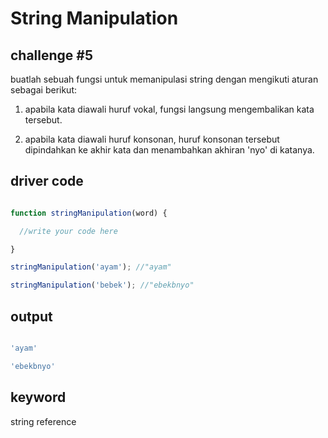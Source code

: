 # String Manipulation

## challenge #5

buatlah sebuah fungsi untuk memanipulasi string dengan mengikuti aturan sebagai berikut:

1. apabila kata diawali huruf vokal, fungsi langsung mengembalikan kata tersebut.

2. apabila kata diawali huruf konsonan, huruf konsonan tersebut dipindahkan ke akhir kata dan menambahkan akhiran 'nyo' di katanya.

## driver code

```javascript

function stringManipulation(word) {

  //write your code here

}

stringManipulation('ayam'); //"ayam"

stringManipulation('bebek'); //"ebekbnyo"

```

## output

```javascript

'ayam'

'ebekbnyo'

```

## keyword

string reference
